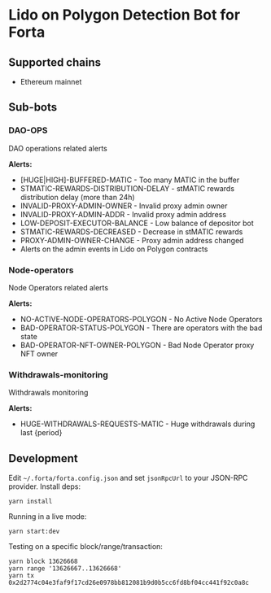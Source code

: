 # Lido on Polygon Detection Bot for Forta

## Supported chains

* Ethereum mainnet


## Sub-bots

### DAO-OPS

DAO operations related alerts

**Alerts:**

- \[HUGE|HIGH\]-BUFFERED-MATIC - Too many MATIC in the buffer
- STMATIC-REWARDS-DISTRIBUTION-DELAY - stMATIC rewards distribution delay (more than 24h)
- INVALID-PROXY-ADMIN-OWNER - Invalid proxy admin owner
- INVALID-PROXY-ADMIN-ADDR - Invalid proxy admin address
- LOW-DEPOSIT-EXECUTOR-BALANCE - Low balance of depositor bot
- STMATIC-REWARDS-DECREASED - Decrease in stMATIC rewards
- PROXY-ADMIN-OWNER-CHANGE - Proxy admin address changed
- Alerts on the admin events in Lido on Polygon contracts

### Node-operators

Node Operators related alerts

**Alerts:**

- NO-ACTIVE-NODE-OPERATORS-POLYGON - No Active Node Operators
- BAD-OPERATOR-STATUS-POLYGON - There are operators with the bad state
- BAD-OPERATOR-NFT-OWNER-POLYGON - Bad Node Operator proxy NFT owner

### Withdrawals-monitoring

Withdrawals monitoring

**Alerts:**

- HUGE-WITHDRAWALS-REQUESTS-MATIC - Huge withdrawals during last {period}

## Development

Edit `~/.forta/forta.config.json` and set `jsonRpcUrl` to your JSON-RPC provider. Install deps:

```
yarn install
```

Running in a live mode:

```
yarn start:dev
```

Testing on a specific block/range/transaction:

```
yarn block 13626668
yarn range '13626667..13626668'
yarn tx 0x2d2774c04e3faf9f17cd26e0978bb812081b9d0b5cc6fd8bf04cc441f92c0a8c
```



